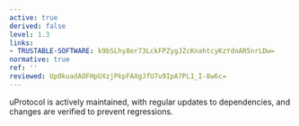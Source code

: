 ```yaml
---
active: true
derived: false
level: 1.3
links:
- TRUSTABLE-SOFTWARE: k9bSLhy8er73LckFPZygJZcKnahtcyKzYdnAR5nrLDw=
normative: true
ref: ''
reviewed: UpOkuadAOFHpUXzjPkpFAXgJfU7u9IpA7PL1_I-8w6c=
---
```


uProtocol is actively maintained, with regular updates to dependencies, and changes
are verified to prevent regressions.

